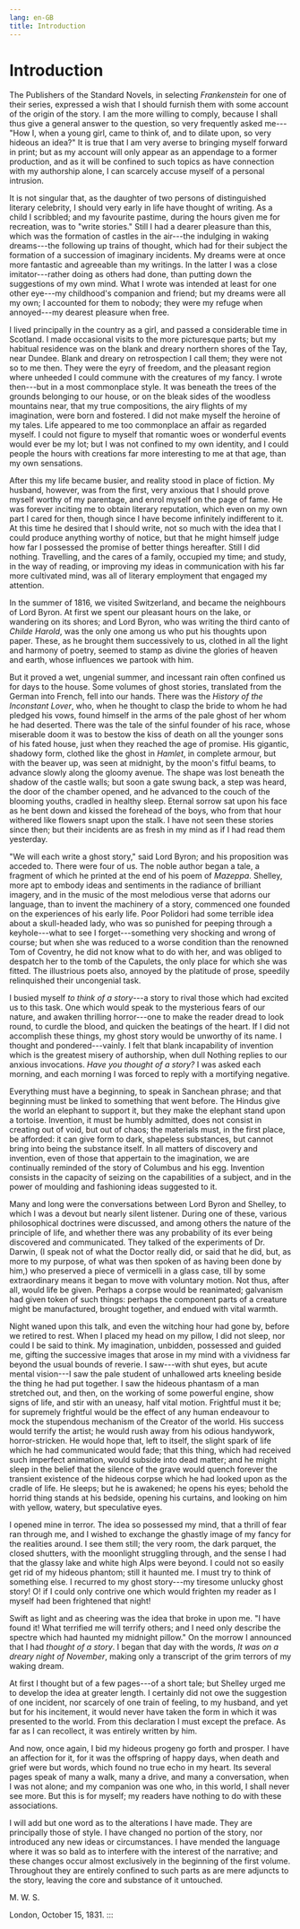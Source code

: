 ```yaml
---
lang: en-GB
title: Introduction
---
```


# Introduction

The Publishers of the Standard Novels, in selecting _Frankenstein_ for one of their series, expressed a wish that I should furnish them with some account of the origin of the story. I am the more willing to comply, because I shall thus give a general answer to the question, so very frequently asked me⁠---"How I, when a young girl, came to think of, and to dilate upon, so very hideous an idea?" It is true that I am very averse to bringing myself forward in print; but as my account will only appear as an appendage to a former production, and as it will be confined to such topics as have connection with my authorship alone, I can scarcely accuse myself of a personal intrusion.

It is not singular that, as the daughter of two persons of distinguished literary celebrity, I should very early in life have thought of writing. As a child I scribbled; and my favourite pastime, during the hours given me for recreation, was to "write stories." Still I had a dearer pleasure than this, which was the formation of castles in the air⁠---the indulging in waking dreams⁠---the following up trains of thought, which had for their subject the formation of a succession of imaginary incidents. My dreams were at once more fantastic and agreeable than my writings. In the latter I was a close imitator⁠---rather doing as others had done, than putting down the suggestions of my own mind. What I wrote was intended at least for one other eye⁠---my childhood's companion and friend; but my dreams were all my own; I accounted for them to nobody; they were my refuge when annoyed⁠---my dearest pleasure when free.

I lived principally in the country as a girl, and passed a considerable time in Scotland. I made occasional visits to the more picturesque parts; but my habitual residence was on the blank and dreary northern shores of the Tay, near Dundee. Blank and dreary on retrospection I call them; they were not so to me then. They were the eyry of freedom, and the pleasant region where unheeded I could commune with the creatures of my fancy. I wrote then⁠---but in a most commonplace style. It was beneath the trees of the grounds belonging to our house, or on the bleak sides of the woodless mountains near, that my true compositions, the airy flights of my imagination, were born and fostered. I did not make myself the heroine of my tales. Life appeared to me too commonplace an affair as regarded myself. I could not figure to myself that romantic woes or wonderful events would ever be my lot; but I was not confined to my own identity, and I could people the hours with creations far more interesting to me at that age, than my own sensations.

After this my life became busier, and reality stood in place of fiction. My husband, however, was from the first, very anxious that I should prove myself worthy of my parentage, and enrol myself on the page of fame. He was forever inciting me to obtain literary reputation, which even on my own part I cared for then, though since I have become infinitely indifferent to it. At this time he desired that I should write, not so much with the idea that I could produce anything worthy of notice, but that he might himself judge how far I possessed the promise of better things hereafter. Still I did nothing. Travelling, and the cares of a family, occupied my time; and study, in the way of reading, or improving my ideas in communication with his far more cultivated mind, was all of literary employment that engaged my attention.

In the summer of 1816, we visited Switzerland, and became the neighbours of Lord Byron. At first we spent our pleasant hours on the lake, or wandering on its shores; and Lord Byron, who was writing the third canto of _Childe Harold_, was the only one among us who put his thoughts upon paper. These, as he brought them successively to us, clothed in all the light and harmony of poetry, seemed to stamp as divine the glories of heaven and earth, whose influences we partook with him.

But it proved a wet, ungenial summer, and incessant rain often confined us for days to the house. Some volumes of ghost stories, translated from the German into French, fell into our hands. There was the _History of the Inconstant Lover_, who, when he thought to clasp the bride to whom he had pledged his vows, found himself in the arms of the pale ghost of her whom he had deserted. There was the tale of the sinful founder of his race, whose miserable doom it was to bestow the kiss of death on all the younger sons of his fated house, just when they reached the age of promise. His gigantic, shadowy form, clothed like the ghost in _Hamlet_, in complete armour, but with the beaver up, was seen at midnight, by the moon's fitful beams, to advance slowly along the gloomy avenue. The shape was lost beneath the shadow of the castle walls; but soon a gate swung back, a step was heard, the door of the chamber opened, and he advanced to the couch of the blooming youths, cradled in healthy sleep. Eternal sorrow sat upon his face as he bent down and kissed the forehead of the boys, who from that hour withered like flowers snapt upon the stalk. I have not seen these stories since then; but their incidents are as fresh in my mind as if I had read them yesterday.

"We will each write a ghost story," said Lord Byron; and his proposition was acceded to. There were four of us. The noble author began a tale, a fragment of which he printed at the end of his poem of _Mazeppa_. Shelley, more apt to embody ideas and sentiments in the radiance of brilliant imagery, and in the music of the most melodious verse that adorns our language, than to invent the machinery of a story, commenced one founded on the experiences of his early life. Poor Polidori had some terrible idea about a skull-headed lady, who was so punished for peeping through a keyhole⁠---what to see I forget⁠---something very shocking and wrong of course; but when she was reduced to a worse condition than the renowned Tom of Coventry, he did not know what to do with her, and was obliged to despatch her to the tomb of the Capulets, the only place for which she was fitted. The illustrious poets also, annoyed by the platitude of prose, speedily relinquished their uncongenial task.

I busied myself _to think of a story_⁠---a story to rival those which had excited us to this task. One which would speak to the mysterious fears of our nature, and awaken thrilling horror⁠---one to make the reader dread to look round, to curdle the blood, and quicken the beatings of the heart. If I did not accomplish these things, my ghost story would be unworthy of its name. I thought and pondered⁠---vainly. I felt that blank incapability of invention which is the greatest misery of authorship, when dull Nothing replies to our anxious invocations. _Have you thought of a story?_ I was asked each morning, and each morning I was forced to reply with a mortifying negative.

Everything must have a beginning, to speak in Sanchean phrase; and that beginning must be linked to something that went before. The Hindus give the world an elephant to support it, but they make the elephant stand upon a tortoise. Invention, it must be humbly admitted, does not consist in creating out of void, but out of chaos; the materials must, in the first place, be afforded: it can give form to dark, shapeless substances, but cannot bring into being the substance itself. In all matters of discovery and invention, even of those that appertain to the imagination, we are continually reminded of the story of Columbus and his egg. Invention consists in the capacity of seizing on the capabilities of a subject, and in the power of moulding and fashioning ideas suggested to it.

Many and long were the conversations between Lord Byron and Shelley, to which I was a devout but nearly silent listener. During one of these, various philosophical doctrines were discussed, and among others the nature of the principle of life, and whether there was any probability of its ever being discovered and communicated. They talked of the experiments of Dr. Darwin, (I speak not of what the Doctor really did, or said that he did, but, as more to my purpose, of what was then spoken of as having been done by him,) who preserved a piece of vermicelli in a glass case, till by some extraordinary means it began to move with voluntary motion. Not thus, after all, would life be given. Perhaps a corpse would be reanimated; galvanism had given token of such things: perhaps the component parts of a creature might be manufactured, brought together, and endued with vital warmth.

Night waned upon this talk, and even the witching hour had gone by, before we retired to rest. When I placed my head on my pillow, I did not sleep, nor could I be said to think. My imagination, unbidden, possessed and guided me, gifting the successive images that arose in my mind with a vividness far beyond the usual bounds of reverie. I saw⁠---with shut eyes, but acute mental vision⁠---I saw the pale student of unhallowed arts kneeling beside the thing he had put together. I saw the hideous phantasm of a man stretched out, and then, on the working of some powerful engine, show signs of life, and stir with an uneasy, half vital motion. Frightful must it be; for supremely frightful would be the effect of any human endeavour to mock the stupendous mechanism of the Creator of the world. His success would terrify the artist; he would rush away from his odious handywork, horror-stricken. He would hope that, left to itself, the slight spark of life which he had communicated would fade; that this thing, which had received such imperfect animation, would subside into dead matter; and he might sleep in the belief that the silence of the grave would quench forever the transient existence of the hideous corpse which he had looked upon as the cradle of life. He sleeps; but he is awakened; he opens his eyes; behold the horrid thing stands at his bedside, opening his curtains, and looking on him with yellow, watery, but speculative eyes.

I opened mine in terror. The idea so possessed my mind, that a thrill of fear ran through me, and I wished to exchange the ghastly image of my fancy for the realities around. I see them still; the very room, the dark parquet, the closed shutters, with the moonlight struggling through, and the sense I had that the glassy lake and white high Alps were beyond. I could not so easily get rid of my hideous phantom; still it haunted me. I must try to think of something else. I recurred to my ghost story⁠---my tiresome unlucky ghost story! O! if I could only contrive one which would frighten my reader as I myself had been frightened that night!

Swift as light and as cheering was the idea that broke in upon me. "I have found it! What terrified me will terrify others; and I need only describe the spectre which had haunted my midnight pillow." On the morrow I announced that I had _thought of a story_. I began that day with the words, _It was on a dreary night of November_, making only a transcript of the grim terrors of my waking dream.

At first I thought but of a few pages⁠---of a short tale; but Shelley urged me to develop the idea at greater length. I certainly did not owe the suggestion of one incident, nor scarcely of one train of feeling, to my husband, and yet but for his incitement, it would never have taken the form in which it was presented to the world. From this declaration I must except the preface. As far as I can recollect, it was entirely written by him.

And now, once again, I bid my hideous progeny go forth and prosper. I have an affection for it, for it was the offspring of happy days, when death and grief were but words, which found no true echo in my heart. Its several pages speak of many a walk, many a drive, and many a conversation, when I was not alone; and my companion was one who, in this world, I shall never see more. But this is for myself; my readers have nothing to do with these associations.

I will add but one word as to the alterations I have made. They are principally those of style. I have changed no portion of the story, nor introduced any new ideas or circumstances. I have mended the language where it was so bald as to interfere with the interest of the narrative; and these changes occur almost exclusively in the beginning of the first volume. Throughout they are entirely confined to such parts as are mere adjuncts to the story, leaving the core and substance of it untouched.

M. W. S.

London, October 15, 1831. :::
